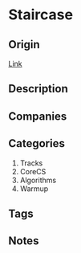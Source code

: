 # Staircase

## Origin

[Link](https://www.hackerrank.com/challenges/staircase)

## Description

## Companies

## Categories

1. Tracks
1. CoreCS
1. Algorithms
1. Warmup

## Tags

## Notes